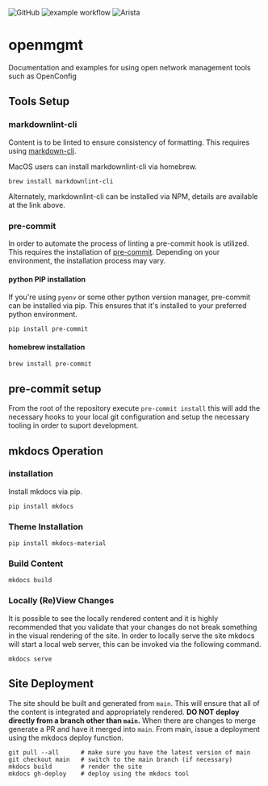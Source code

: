 ![GitHub](https://img.shields.io/github/license/aristanetworks/openmgmt)
![example workflow](https://github.com/aristanetworks/openmgmt/actions/workflows/main.yml/badge.svg)
![Arista](https://img.shields.io/badge/Arista-OpenMGMT-blue)

# openmgmt

Documentation and examples for using open network management tools such as OpenConfig

## Tools Setup

### markdownlint-cli

Content is to be linted to ensure consistency of formatting. This requires using
[markdown-cli](https://github.com/igorshubovych/markdownlint-cli).

MacOS users can install markdownlint-cli via homebrew.

```shell
brew install markdownlint-cli
```

Alternately, markdownlint-cli can be installed via NPM, details are available at
the link above.

### pre-commit

In order to automate the process of linting a pre-commit hook is utilized. This
requires the installation of [pre-commit](https://pre-commit.com). Depending on
your environment, the installation process may vary.

#### python PIP installation

If you're using `pyenv` or some other python version manager, pre-commit can be
installed via pip. This ensures that it's installed to your preferred python
environment.

```shell
pip install pre-commit
```

#### homebrew installation

```shell
brew install pre-commit
```

## pre-commit setup

From the root of the repository execute `pre-commit install` this will add the
necessary hooks to your local git configuration and setup the necessary tooling
in order to suport development.

## mkdocs Operation

### installation

Install mkdocs via pip.

```shell
pip install mkdocs
```

### Theme Installation

```shell
pip install mkdocs-material
```

### Build Content

```shell
mkdocs build
```

### Locally (Re)View Changes

It is possible to see the locally rendered content and it is highly recommended that you validate that your changes do
not break something in the visual rendering of the site. In order to locally serve the site mkdocs will start a local
web server, this can be invoked via the following command.

```shell
mkdocs serve
```

## Site Deployment

The site should be built and generated from `main`. This will ensure that all of the content is integrated and
appropriately rendered. **DO NOT deploy directly from a branch other than `main`.** When there are changes to merge
generate a PR and have it merged into `main`. From main, issue a deployment using the mkdocs deploy function.

```shell
git pull --all      # make sure you have the latest version of main
git checkout main   # switch to the main branch (if necessary)
mkdocs build        # render the site
mkdocs gh-deploy    # deploy using the mkdocs tool
```
